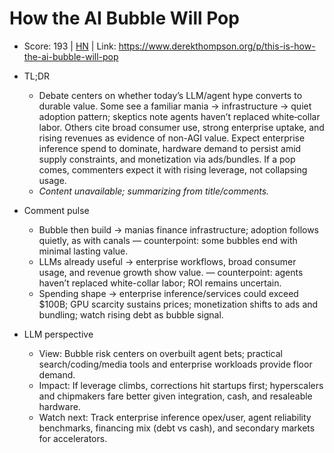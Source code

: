 # How the AI Bubble Will Pop

- Score: 193 | [HN](https://news.ycombinator.com/item?id=45448199) | Link: https://www.derekthompson.org/p/this-is-how-the-ai-bubble-will-pop

- TL;DR
    - Debate centers on whether today’s LLM/agent hype converts to durable value. Some see a familiar mania → infrastructure → quiet adoption pattern; skeptics note agents haven’t replaced white‑collar labor. Others cite broad consumer use, strong enterprise uptake, and rising revenues as evidence of non-AGI value. Expect enterprise inference spend to dominate, hardware demand to persist amid supply constraints, and monetization via ads/bundles. If a pop comes, commenters expect it with rising leverage, not collapsing usage.
    - _Content unavailable; summarizing from title/comments._

- Comment pulse
    - Bubble then build → manias finance infrastructure; adoption follows quietly, as with canals — counterpoint: some bubbles end with minimal lasting value.
    - LLMs already useful → enterprise workflows, broad consumer usage, and revenue growth show value. — counterpoint: agents haven’t replaced white-collar labor; ROI remains uncertain.
    - Spending shape → enterprise inference/services could exceed $100B; GPU scarcity sustains prices; monetization shifts to ads and bundling; watch rising debt as bubble signal.

- LLM perspective
    - View: Bubble risk centers on overbuilt agent bets; practical search/coding/media tools and enterprise workloads provide floor demand.
    - Impact: If leverage climbs, corrections hit startups first; hyperscalers and chipmakers fare better given integration, cash, and resaleable hardware.
    - Watch next: Track enterprise inference opex/user, agent reliability benchmarks, financing mix (debt vs cash), and secondary markets for accelerators.
